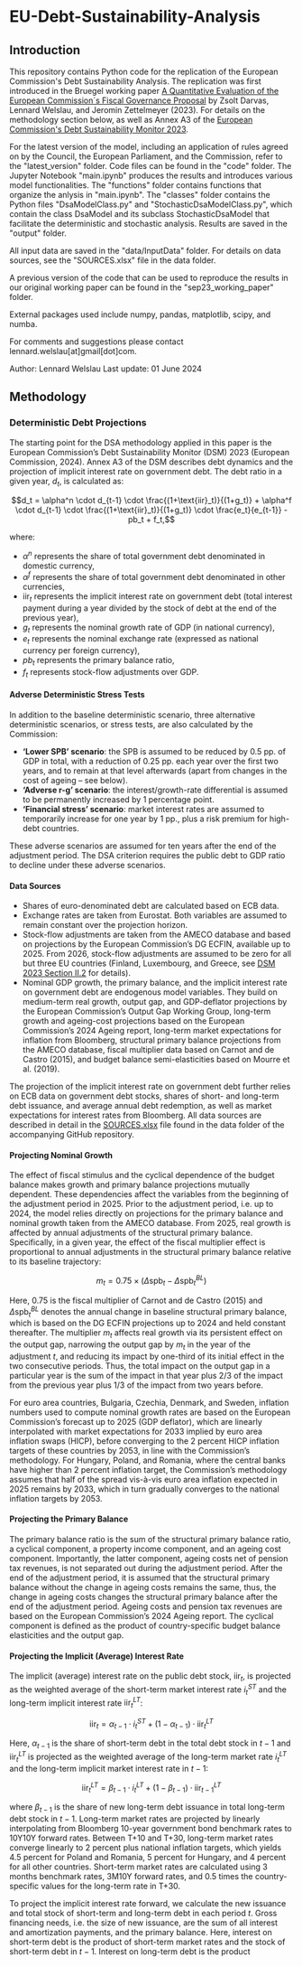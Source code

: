 # EU-Debt-Sustainability-Analysis

## Introduction 

This repository contains Python code for the replication of the European Commission's Debt Sustainability Analysis. The replication was first introduced in the Bruegel working paper [A Quantitative Evaluation of the European Commission´s Fiscal Governance Proposal](https://www.bruegel.org/working-paper/quantitative-evaluation-european-commissions-fiscal-governance-proposal) by Zsolt Darvas, Lennard Welslau, and Jeromin Zettelmeyer (2023). For details on the methodology section below, as well as Annex A3 of the [European Commission's Debt Sustainability Monitor 2023](https://economy-finance.ec.europa.eu/publications/debt-sustainability-monitor-2023_en).

For the latest version of the model, including an application of rules agreed on by the Council, the European Parliament, and the Commission, refer to the "latest_version" folder. Code files can be found in the "code" folder. The Jupyter Notebook "main.ipynb" produces the results and introduces various model functionalities. The "functions" folder contains functions that organize the anlysis in "main.ipynb". The "classes" folder contains the Python files "DsaModelClass.py" and "StochasticDsaModelClass.py", which contain the class DsaModel and its subclass StochasticDsaModel that facilitate the deterministic and stochastic analysis. Results are saved in the "output" folder. 

All input data are saved in the "data/InputData" folder. For details on data sources, see the "SOURCES.xlsx" file in the data folder.

A previous version of the code that can be used to reproduce the results in our original working paper can be found in the "sep23_working_paper" folder.

External packages used include numpy, pandas, matplotlib, scipy, and numba.

For comments and suggestions please contact lennard.welslau[at]gmail[dot]com.

Author: Lennard Welslau
Last update: 01 June 2024

## Methodology

### Deterministic Debt Projections

The starting point for the DSA methodology applied in this paper is the European Commission’s Debt Sustainability Monitor (DSM) 2023 (European Commission, 2024). Annex A3 of the DSM describes debt dynamics and the projection of implicit interest rate on government debt. The debt ratio in a given year, $`d_t`$, is calculated as:

```math
d_t = \alpha^n \cdot d_{t-1} \cdot \frac{(1+\text{iir}_t)}{(1+g_t)} + \alpha^f \cdot d_{t-1} \cdot \frac{(1+\text{iir}_t)}{(1+g_t)} \cdot \frac{e_t}{e_{t-1}} - pb_t + f_t,
```

where:
- $`\alpha^n`$ represents the share of total government debt denominated in domestic currency,
- $`\alpha^f`$ represents the share of total government debt denominated in other currencies,
- $`\text{iir}_t`$ represents the implicit interest rate on government debt (total interest payment during a year divided by the stock of debt at the end of the previous year),
- $`g_t`$ represents the nominal growth rate of GDP (in national currency),
- $`e_t`$ represents the nominal exchange rate (expressed as national currency per foreign currency),
- $`pb_t`$ represents the primary balance ratio,
- $`f_t`$ represents stock-flow adjustments over GDP.

#### Adverse Deterministic Stress Tests

In addition to the baseline deterministic scenario, three alternative deterministic scenarios, or stress tests, are also calculated by the Commission:

- **‘Lower SPB’ scenario**: the SPB is assumed to be reduced by 0.5 pp. of GDP in total, with a reduction of 0.25 pp. each year over the first two years, and to remain at that level afterwards (apart from changes in the cost of ageing – see below).
- **‘Adverse r-g’ scenario**: the interest/growth-rate differential is assumed to be permanently increased by 1 percentage point.
- **‘Financial stress’ scenario**: market interest rates are assumed to temporarily increase for one year by 1 pp., plus a risk premium for high-debt countries.

These adverse scenarios are assumed for ten years after the end of the adjustment period. The DSA criterion requires the public debt to GDP ratio to decline under these adverse scenarios.

#### Data Sources

- Shares of euro-denominated debt are calculated based on ECB data.
- Exchange rates are taken from Eurostat. Both variables are assumed to remain constant over the projection horizon.
- Stock-flow adjustments are taken from the AMECO database and based on projections by the European Commission’s DG ECFIN, available up to 2025. From 2026, stock-flow adjustments are assumed to be zero for all but three EU countries (Finland, Luxembourg, and Greece, see [DSM 2023 Section II.2](https://economy-finance.ec.europa.eu/publications/debt-sustainability-monitor-2023_en) for details).
- Nominal GDP growth, the primary balance, and the implicit interest rate on government debt are endogenous model variables. They build on medium-term real growth, output gap, and GDP-deflator projections by the European Commission’s Output Gap Working Group, long-term growth and ageing-cost projections based on the European Commission’s 2024 Ageing report, long-term market expectations for inflation from Bloomberg, structural primary balance projections from the AMECO database, fiscal multiplier data based on Carnot and de Castro (2015), and budget balance semi-elasticities based on Mourre et al. (2019).

The projection of the implicit interest rate on government debt further relies on ECB data on government debt stocks, shares of short- and long-term debt issuance, and average annual debt redemption, as well as market expectations for interest rates from Bloomberg. All data sources are described in detail in the [SOURCES.xlsx](https://github.com/lennardwelslau/eu-debt-sustainability-analysis/blob/main/latest_version/data/SOURCES.xlsx) file found in the data folder of the accompanying GitHub repository.

#### Projecting Nominal Growth

The effect of fiscal stimulus and the cyclical dependence of the budget balance makes growth and primary balance projections mutually dependent. These dependencies affect the variables from the beginning of the adjustment period in 2025. Prior to the adjustment period, i.e. up to 2024, the model relies directly on projections for the primary balance and nominal growth taken from the AMECO database. From 2025, real growth is affected by annual adjustments of the structural primary balance. Specifically, in a given year, the effect of the fiscal multiplier effect is proportional to annual adjustments in the structural primary balance relative to its baseline trajectory:

```math
m_t = 0.75 \times (\Delta \text{spb}_t - \Delta \text{spb}_t^{BL}) 
```

Here, 0.75 is the fiscal multiplier of Carnot and de Castro (2015) and $`\Delta \text{spb}_t^{BL}`$ denotes the annual change in baseline structural primary balance, which is based on the DG ECFIN projections up to 2024 and held constant thereafter. The multiplier $`m_t`$ affects real growth via its persistent effect on the output gap, narrowing the output gap by $`m_t`$ in the year of the adjustment $`t`$, and reducing its impact by one-third of its initial effect in the two consecutive periods. Thus, the total impact on the output gap in a particular year is the sum of the impact in that year plus 2/3 of the impact from the previous year plus 1/3 of the impact from two years before.

For euro area countries, Bulgaria, Czechia, Denmark, and Sweden, inflation numbers used to compute nominal growth rates are based on the European Commission’s forecast up to 2025 (GDP deflator), which are linearly interpolated with market expectations for 2033 implied by euro area inflation swaps (HICP), before converging to the 2 percent HICP inflation targets of these countries by 2053, in line with the Commission’s methodology. For Hungary, Poland, and Romania, where the central banks have higher than 2 percent inflation target, the Commission’s methodology assumes that half of the spread vis-à-vis euro area inflation expected in 2025 remains by 2033, which in turn gradually converges to the national inflation targets by 2053.

#### Projecting the Primary Balance

The primary balance ratio is the sum of the structural primary balance ratio, a cyclical component, a property income component, and an ageing cost component. Importantly, the latter component, ageing costs net of pension tax revenues, is not separated out during the adjustment period. After the end of the adjustment period, it is assumed that the structural primary balance without the change in ageing costs remains the same, thus, the change in ageing costs changes the structural primary balance after the end of the adjustment period. Ageing costs and pension tax revenues are based on the European Commission’s 2024 Ageing report. The cyclical component is defined as the product of country-specific budget balance elasticities and the output gap.

#### Projecting the Implicit (Average) Interest Rate

The implicit (average) interest rate on the public debt stock, $`\text{iir}_t`$, is projected as the weighted average of the short-term market interest rate $`i_t^{ST}`$ and the long-term implicit interest rate $`\text{iir}_t^{LT}`$:

```math
\text{iir}_t = \alpha_{t-1} \cdot i_t^{ST} + (1 - \alpha_{t-1}) \cdot \text{iir}_t^{LT} 
```

Here, $`\alpha_{t-1}`$ is the share of short-term debt in the total debt stock in $`t-1`$ and $`\text{iir}_t^{LT}`$ is projected as the weighted average of the long-term market rate $`i_t^{LT}`$ and the long-term implicit market interest rate in $`t-1`$:

```math
\text{iir}_t^{LT} = \beta_{t-1} \cdot i_t^{LT} + (1 - \beta_{t-1}) \cdot \text{iir}_{t-1}^{LT} 
```

where $`\beta_{t-1}`$ is the share of new long-term debt issuance in total long-term debt stock in $`t-1`$. Long-term market rates are projected by linearly interpolating from Bloomberg 10-year government bond benchmark rates to 10Y10Y forward rates. Between T+10 and T+30, long-term market rates converge linearly to 2 percent plus national inflation targets, which yields 4.5 percent for Poland and Romania, 5 percent for Hungary, and 4 percent for all other countries. Short-term market rates are calculated using 3 months benchmark rates, 3M10Y forward rates, and 0.5 times the country-specific values for the long-term rate in T+30.

To project the implicit interest rate forward, we calculate the new issuance and total stock of short-term and long-term debt in each period $`t`$. Gross financing needs, i.e. the size of new issuance, are the sum of all interest and amortization payments, and the primary balance. Here, interest on short-term debt is the product of short-term market rates and the stock of short-term debt in $`t-1`$. Interest on long-term debt is the product
